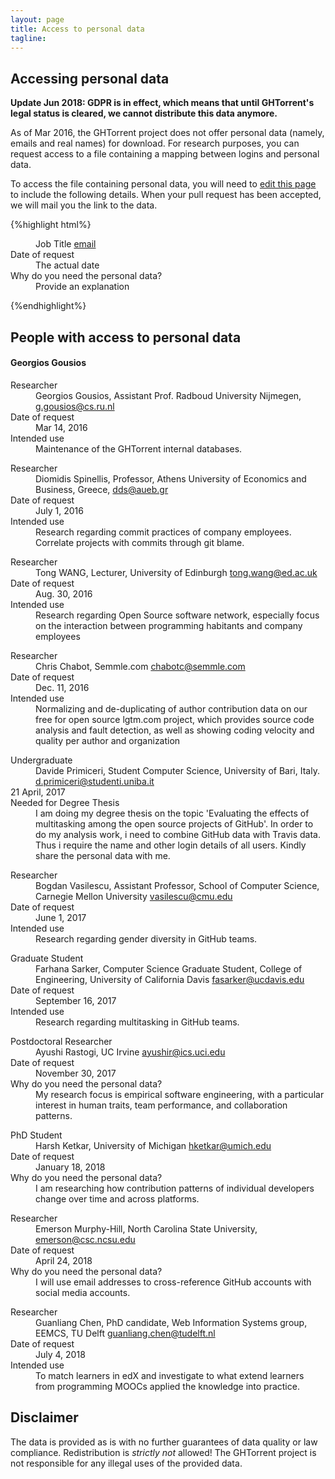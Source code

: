 ```yaml
---
layout: page
title: Access to personal data
tagline:
---
```


## Accessing personal data

**Update Jun 2018: GDPR is in effect, which means that until GHTorrent's legal status
is cleared, we cannot distribute this data anymore.**

As of Mar 2016, the GHTorrent project does not offer personal data
(namely, emails and real names) for download. For research purposes,
you can request access to a file containing a mapping between
logins and personal data.

To access the file containing personal data, you will need to [edit this page](https://github.com/ghtorrent/ghtorrent.org/blob/master/pers-data.md) to include the following details.
When your pull request has been accepted, we will mail you the link
to the data.

{%highlight html%}
<dl>
  <dt></dt>
  <dd> Job Title
  <a href="email">email</a></dd>

  <dt>Date of request</dt>
  <dd>The actual date</dd>

  <dt>Why do you need the personal data?</dt>
  <dd> Provide an explanation </dd>

</dl>
{%endhighlight%}

## People with access to personal data

#### Georgios Gousios
<dl>
  <dt>Researcher</dt>
  <dd>Georgios Gousios, Assistant Prof. Radboud University Nijmegen,
  <a href="g.gousios@cs.ru.nl">g.gousios@cs.ru.nl</a> </dd>

  <dt>Date of request</dt>
  <dd>Mar 14, 2016</dd>

  <dt>Intended use</dt>
  <dd>Maintenance of the GHTorrent internal databases.</dd>

</dl>

<dl>
  <dt>Researcher</dt>
  <dd>Diomidis Spinellis, Professor, Athens University of Economics and Business, Greece,
  <a href="dds@aueb.gr">dds@aueb.gr</a> </dd>

  <dt>Date of request</dt>
  <dd>July 1, 2016</dd>

  <dt>Intended use</dt>
  <dd>Research regarding commit practices of company employees.  Correlate projects with commits through git blame.</dd>

</dl>

<dl>
  <dt>Researcher</dt>
  <dd>Tong WANG, Lecturer, University of Edinburgh
  <a href="tong.wang@ed.ac.uk">tong.wang@ed.ac.uk</a> </dd>

  <dt>Date of request</dt>
  <dd>Aug. 30, 2016</dd>

  <dt>Intended use</dt>
  <dd>Research regarding Open Source software network, especially focus on the interaction between programming habitants and company employees</dd>

</dl>

<dl>
  <dt>Researcher</dt>
  <dd>Chris Chabot, Semmle.com
  <a href="chabotc@semmle.com">chabotc@semmle.com</a> </dd>

  <dt>Date of request</dt>
  <dd>Dec. 11, 2016</dd>

  <dt>Intended use</dt>
  <dd>Normalizing and de-duplicating of author contribution data on our free for open source lgtm.com project, which provides source code analysis and fault detection, as well as showing coding velocity and quality per author and organization</dd>

</dl>

<dl>
  <dt>Undergraduate</dt>
  <dd>Davide Primiceri, Student Computer Science, University of Bari, Italy.
  <a href="mailto:d.primiceri@studenti.uniba.it">d.primiceri@studenti.uniba.it</a></dd>

  <dt>21 April, 2017</dt>
  <dd></dd>

  <dt>Needed for Degree Thesis</dt>
  <dd>I am doing my degree thesis on the topic 'Evaluating the effects of multitasking among the open source projects of GitHub'. In order to do my analysis work, i need to combine GitHub data with Travis data. Thus i require the name and other login details of all users. Kindly share the personal data with me.
  </dd>

</dl>

<dl>
  <dt>Researcher</dt>
  <dd>Bogdan Vasilescu, Assistant Professor, School of Computer Science, Carnegie Mellon University
  <a href="vasilescu@cmu.edu">vasilescu@cmu.edu</a> </dd>

  <dt>Date of request</dt>
  <dd>June 1, 2017</dd>

  <dt>Intended use</dt>
  <dd>Research regarding gender diversity in GitHub teams.</dd>

</dl>

<dl>
  <dt>Graduate Student</dt>
  <dd>Farhana Sarker, Computer Science Graduate Student, College of Engineering, University of California Davis
  <a href="fasarker@ucdavis.edu">fasarker@ucdavis.edu</a> </dd>

  <dt>Date of request</dt>
  <dd>September 16, 2017</dd>

  <dt>Intended use</dt>
  <dd>Research regarding multitasking in GitHub teams.</dd>

</dl>

<dl>
  <dt>Postdoctoral Researcher</dt>
  <dd>Ayushi Rastogi, UC Irvine
  <a href="ayushir@ics.uci.edu">ayushir@ics.uci.edu</a></dd>

  <dt>Date of request</dt>
  <dd>November 30, 2017</dd>

  <dt>Why do you need the personal data?</dt>
  <dd> My research focus is empirical software engineering, with a particular interest in human traits, team performance, and collaboration patterns. </dd>

</dl>

<dl>
  <dt>PhD Student</dt>
  <dd>Harsh Ketkar, University of Michigan
  <a href="hketkar@umich.edu">hketkar@umich.edu</a></dd>

  <dt>Date of request</dt>
  <dd>January 18, 2018</dd>

  <dt>Why do you need the personal data?</dt>
  <dd> I am researching how contribution patterns of individual developers change over time and across platforms.</dd>

</dl>

<dl>
  <dt>Researcher</dt>
  <dd>Emerson Murphy-Hill, North Carolina State University, 
  <a href="emerson@csc.ncsu.edu">emerson@csc.ncsu.edu</a></dd>

  <dt>Date of request</dt>
  <dd>April 24, 2018</dd>

  <dt>Why do you need the personal data?</dt>
  <dd>I will use email addresses to cross-reference GitHub accounts with social media accounts.</dd>

</dl>

<dl>
  <dt>Researcher</dt>
  <dd>Guanliang Chen, PhD candidate, Web Information Systems group, EEMCS, TU Delft <a href="guanliang.chen@tudelft.nl">guanliang.chen@tudelft.nl</a> </dd>

  <dt>Date of request</dt>
  <dd>July 4, 2018</dd>

  <dt>Intended use</dt>
  <dd>To match learners in edX and investigate to what extend learners from programming MOOCs applied the knowledge into practice.</dd>
</dl>

## Disclaimer

The data is provided as is with no further guarantees of data quality or law
compliance. Redistribution is *strictly not* allowed! The GHTorrent project is
not responsible for any illegal uses of the provided data.
